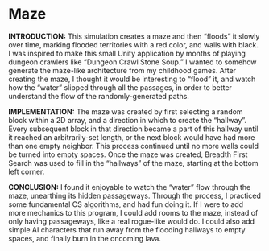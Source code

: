 # Maze

<b>INTRODUCTION:</b> This simulation creates a maze and then “floods” it slowly over time, marking flooded territories with a red color, and walls with black. I was inspired to make this small Unity application by months of playing dungeon crawlers like “Dungeon Crawl Stone Soup.” I wanted to somehow generate the maze-like architecture from my childhood games. After creating the maze, I thought it would be interesting to “flood” it, and watch how the “water” slipped through all the passages, in order to better understand the flow of the randomly-generated paths.

<b>IMPLEMENTATION:</b> The maze was created by first selecting a random block within a 2D array, and a direction in which to create the “hallway”. Every subsequent block in that direction became a part of this hallway until it reached an arbitrarily-set length, or the next block would have had more than one empty neighbor. This process continued until no more walls could be turned into empty spaces. Once the maze was created, Breadth First Search was used to fill in the “hallways” of the maze, starting at the bottom left corner. 

<b>CONCLUSION:</b> I found it enjoyable to watch the “water” flow through the maze, unearthing its hidden passageways. Through the process, I practiced some fundamental CS algorithms, and had fun doing it. If I were to add more mechanics to this program, I could add rooms to the maze, instead of only having passageways, like a real rogue-like would do. I could also add simple AI characters that run away from the flooding hallways to empty spaces, and finally burn in the oncoming lava. 
